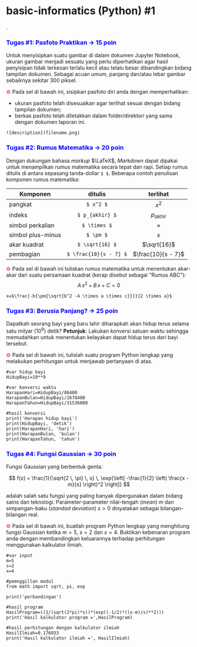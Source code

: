 # basic-informatics (Python) #1
.
### <span style="color:blue">Tugas #1: Pasfoto Praktikan &#8594; 15 poin</span>
Untuk menyisipkan suatu gambar di dalam dokumen Jupyter Notebook, ukuran gambar menjadi sesuatu yang perlu diperhatikan  agar hasil penyisipan tidak terkesan terlalu kecil atau telalu besar dibandingkan bidang tampilan dokumen. Sebagai acuan umum, panjang dan/atau lebar gambar sebaiknya sekitar 300 piksel.

<span style="color:red">&#9881;</span> Pada sel di bawah ini, sisipkan pasfoto diri anda dengan memperhatikan:
- ukuran pasfoto telah disesuaikan agar terlihat sesuai dengan bidang tampilan dokumen;
- berkas pasfoto telah diletakkan dalam folder/direktori yang sama dengan dokumen laporan ini.
```
![description](filename.png)
```

### <span style="color:blue">Tugas #2: Rumus Matematika &#8594; 20 poin</span>
Dengan dukungan bahasa _markup_ $\LaTeX$, _Markdown_ dapat dipakai untuk menampilkan rumus matematika secara tepat dan rapi. Setiap rumus ditulis di antara sepasang tanda-dollar `$ $`. Beberapa contoh penulisan komponen rumus matematika:

Komponen | ditulis | terlihat
-|:-:|:-:
pangkat   | `$ x^2 $`   | $x^2$
indeks    | `$ p_{akhir} $` | $p_{akhir}$
simbol perkalian | `$ \times $` | $\times$
simbol plus-minus | `$ \pm $` | $\pm$ 
akar kuadrat | `$ \sqrt{16} $` | $\sqrt{16}$
pembagian | `$ \frac{10}{s - 7} $` | $\frac{10}{s - 7}$

<span style="color:red">&#9881;</span> Pada sel di bawah ini tuliskan rumus matematika untuk menentukan akar-akar dari suatu persamaan kuadrat (kerap disebut sebagai "Rumus ABC"): $$ A \, x^2 + B \, x + C = 0 $$
```
x=$\frac{-b{\pm{\sqrt{b^2 -4 \times a \times c}}}}{2 \times a}$
```

### <span style="color:blue">Tugas #3: Berusia Panjang? &#8594; 25 poin</span>
Dapatkah seorang bayi yang baru lahir diharapkah akan hidup terus selama satu milyar ($10^9$) detik?
__Petunjuk__: Lakukan konversi satuan waktu sehingga memudahkan untuk menentukan kelayakan dapat hidup terus dari bayi tersebut.

<span style="color:red">&#9881;</span> Pada sel di bawah ini, tulislah suatu program Python lengkap yang melakukan perhitungan untuk menjawab pertanyaan di atas.
```
#var hidup bayi
HidupBayi=10**9

#var konversi waktu
HarapanHari=HidupBayi/86400 
HarapanBulan=HidupBayi/2678400
HarapanTahun=HidupBayi/31536000

#hasil konversi
print('Harapan hidup bayi')
print(HidupBayi, 'detik')
print(HarapanHari, 'hari')
print(HarapanBulan, 'bulan')
print(HarapanTahun, 'tahun')
```

### <span style="color:blue">Tugas #4: Fungsi Gaussian &#8594; 30 poin</span>
Fungsi Gaussian yang berbentuk genta:

$$ f(x) = \frac{1}{\sqrt{2 \, \pi} \, s} \, \exp{\left[ -\frac{1}{2} \left( \frac{x - m}{s} \right)^2 \right]} $$

adalah salah satu fungsi yang paling banyak dipergunakan dalam bidang sains dan teknologi. Parameter-parameter nilai-tengah (_mean_) $m$ dan simpangan-baku (_standad deviation_) $s > 0$ dinyatakan sebagai bilangan-bilangan real.

<span style="color:red">&#9881;</span> Pada sel di bawah ini, buatlah program Python lengkap yang menghitung fungsi Gaussian ketika $m = 5$, $s = 2$ dan $x = 4$. Buktikan kebenaran program anda dengan membandingkan keluarannya terhadap perhitungan menggunakan kalkulator ilmiah.
```
#var input
m=5
s=2
x=4

#pemnggillan modul
from math import sqrt, pi, exp

print('perbandingan')

#hasil program
HasilProgram=((1/(sqrt(2*pi)*s))*(exp((-1/2)*((x-m)/s)**2)))
print('Hasil kalkulator program =',HasilProgram)

#hasil perhitungan dengan kalkulator ilmiah
HasilIlmiah=0.176033
print('Hasil kalkulator ilmiah =', HasilIlmiah)
```
